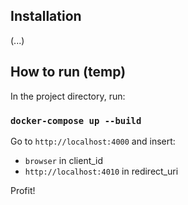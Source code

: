 ## Installation

(...)

## How to run (temp)

In the project directory, run: 

### `docker-compose up --build`

Go to `http://localhost:4000` and insert:

 - `browser` in client_id
 - `http://localhost:4010` in redirect_uri

 Profit!